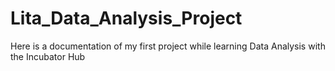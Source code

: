 # Lita_Data_Analysis_Project
Here is a documentation of my first project while learning Data Analysis with the Incubator Hub
